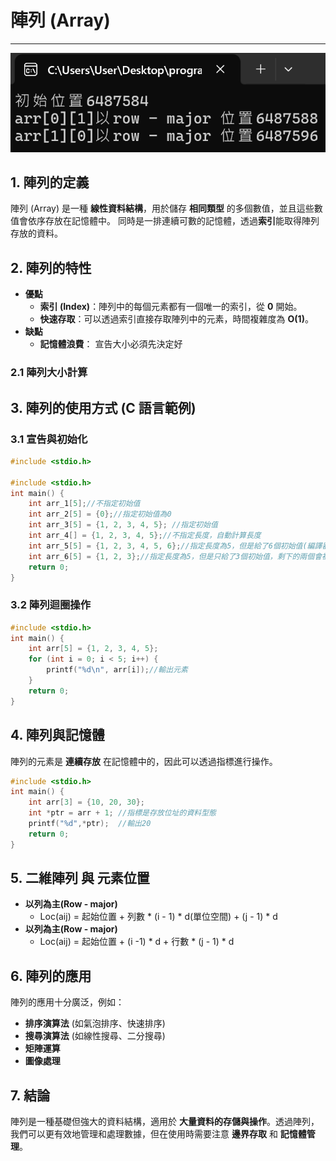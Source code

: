 # 陣列 (Array) 
---
![陣列示意圖](resource/array.png)

## 1. 陣列的定義

陣列 (Array) 是一種 **線性資料結構**，用於儲存 **相同類型** 的多個數值，並且這些數值會依序存放在記憶體中。
同時是一排連續可數的記憶體，透過**索引**能取得陣列存放的資料。
## 2. 陣列的特性
  - **優點**
      - **索引 (Index)**：陣列中的每個元素都有一個唯一的索引，從 **0** 開始。
      - **快速存取**：可以透過索引直接存取陣列中的元素，時間複雜度為 **O(1)**。
  - **缺點**  
      - **記憶體浪費**： 宣告大小必須先決定好
### 2.1 陣列大小計算
## 3. 陣列的使用方式 (C 語言範例)

### 3.1 宣告與初始化

```c
#include <stdio.h>

#include <stdio.h>
int main() {
    int arr_1[5];//不指定初始值
    int arr_2[5] = {0};//指定初始值為0
    int arr_3[5] = {1, 2, 3, 4, 5}; //指定初始值
    int arr_4[] = {1, 2, 3, 4, 5};//不指定長度，自動計算長度
    int arr_5[5] = {1, 2, 3, 4, 5, 6};//指定長度為5，但是給了6個初始值(編譯器會警告)
    int arr_6[5] = {1, 2, 3};//指定長度為5，但是只給了3個初始值，剩下的兩個會被初始化為0
    return 0;
}
```

### 3.2 陣列迴圈操作

```c
#include <stdio.h>
int main() {
    int arr[5] = {1, 2, 3, 4, 5};
    for (int i = 0; i < 5; i++) {
        printf("%d\n", arr[i]);//輸出元素
    }
    return 0;
}
```


## 4. 陣列與記憶體

陣列的元素是 **連續存放** 在記憶體中的，因此可以透過指標進行操作。

```c
#include <stdio.h>
int main() {
    int arr[3] = {10, 20, 30};
    int *ptr = arr + 1; //指標是存放位址的資料型態
    printf("%d",*ptr);  //輸出20
    return 0;
}
```
## 5. 二維陣列 與 元素位置
- **以列為主(Row - major)**
    - Loc(aij) = 起始位置 + 列數 * (i - 1) * d(單位空間) + (j - 1) * d
- **以列為主(Row - major)**
    - Loc(aij) = 起始位置 + (i -1) * d + 行數 * (j - 1) * d     
## 6. 陣列的應用

陣列的應用十分廣泛，例如：

- **排序演算法** (如氣泡排序、快速排序)
- **搜尋演算法** (如線性搜尋、二分搜尋)
- **矩陣運算**
- **圖像處理**
## 7. 結論

陣列是一種基礎但強大的資料結構，適用於 **大量資料的存儲與操作**。透過陣列，我們可以更有效地管理和處理數據，但在使用時需要注意 **邊界存取** 和 **記憶體管理**。





